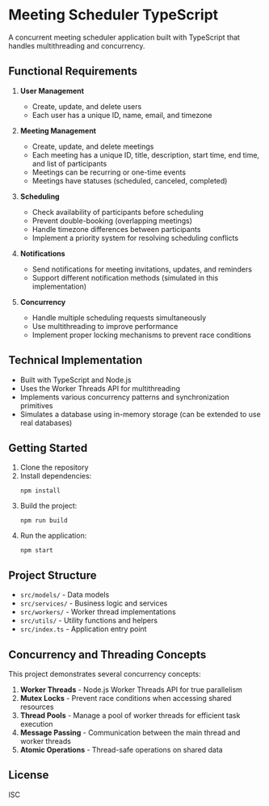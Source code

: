 # Meeting Scheduler TypeScript

A concurrent meeting scheduler application built with TypeScript that handles multithreading and concurrency.

## Functional Requirements

1. **User Management**
   - Create, update, and delete users
   - Each user has a unique ID, name, email, and timezone

2. **Meeting Management**
   - Create, update, and delete meetings
   - Each meeting has a unique ID, title, description, start time, end time, and list of participants
   - Meetings can be recurring or one-time events
   - Meetings have statuses (scheduled, canceled, completed)

3. **Scheduling**
   - Check availability of participants before scheduling
   - Prevent double-booking (overlapping meetings)
   - Handle timezone differences between participants
   - Implement a priority system for resolving scheduling conflicts

4. **Notifications**
   - Send notifications for meeting invitations, updates, and reminders
   - Support different notification methods (simulated in this implementation)

5. **Concurrency**
   - Handle multiple scheduling requests simultaneously
   - Use multithreading to improve performance
   - Implement proper locking mechanisms to prevent race conditions

## Technical Implementation

- Built with TypeScript and Node.js
- Uses the Worker Threads API for multithreading
- Implements various concurrency patterns and synchronization primitives
- Simulates a database using in-memory storage (can be extended to use real databases)

## Getting Started

1. Clone the repository
2. Install dependencies:
   ```
   npm install
   ```
3. Build the project:
   ```
   npm run build
   ```
4. Run the application:
   ```
   npm start
   ```

## Project Structure

- `src/models/` - Data models
- `src/services/` - Business logic and services
- `src/workers/` - Worker thread implementations
- `src/utils/` - Utility functions and helpers
- `src/index.ts` - Application entry point

## Concurrency and Threading Concepts

This project demonstrates several concurrency concepts:

1. **Worker Threads** - Node.js Worker Threads API for true parallelism
2. **Mutex Locks** - Prevent race conditions when accessing shared resources
3. **Thread Pools** - Manage a pool of worker threads for efficient task execution
4. **Message Passing** - Communication between the main thread and worker threads
5. **Atomic Operations** - Thread-safe operations on shared data

## License

ISC 